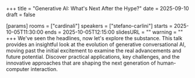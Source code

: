 +++
title = "Generative AI: What's Next After the Hype?"
date = 2025-09-10
draft = false

[params]
rooms = ["cardinali"]
speakers = ["stefano-carlini"]
starts = 2025-10-05T11:30:00
ends = 2025-10-05T12:15:00
slidesURL = ""
warning = ""
+++
We've seen the headlines, now let's explore the substance. This talk provides an insightful look at the evolution of generative conversational AI, moving past the initial excitement to examine the real advancements and future potential. Discover practical applications, key challenges, and the innovative approaches that are shaping the next generation of human-computer interaction.
